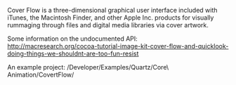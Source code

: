 Cover Flow is a three-dimensional graphical user interface included with iTunes, the Macintosh Finder, and other Apple Inc. products for visually rummaging through files and digital media libraries via cover artwork.

Some information on the undocumented API:
http://macresearch.org/cocoa-tutorial-image-kit-cover-flow-and-quicklook-doing-things-we-shouldnt-are-too-fun-resist

An example project:
/Developer/Examples/Quartz/Core\ Animation/CovertFlow/
